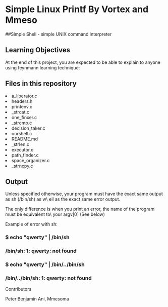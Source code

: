# Simple Linux Printf By Vortex and Mmeso

##Simple Shell - simple UNIX command interpreter

## Learning Objectives
At the end of this project, you are expected to be able to explain to anyone using feynmann learning technique:

## Files in this repository

<li>a_liberator.c   <li> headers.h      <li>printenv.c         <li>_strcat.c
<li> one_finxer.c                     <li> _strcmp.c
<li>decision_taker.c  <li>ourshell.c     <li>README.md          <li>_strlen.c
<li>executor.c       <li> path_finder.c  <li>space_organizer.c  <li>_strncpy.c

## Output
<p>Unless specified otherwise, your program must have the exact same output as sh (/bin/sh) as w\
ell as the exact same error output.
<p>The only difference is when you print an error, the name of the program must be equivalent to\
 your argv[0] (See below)
<p> Example of error with sh:

### $ echo "qwerty" | /bin/sh
### /bin/sh: 1: qwerty: not found
### $ echo "qwerty" | /bin/../bin/sh
### /bin/../bin/sh: 1: qwerty: not found

Contributors

Peter Benjamin Ani, Mmesoma

